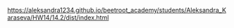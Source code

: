 https://aleksandra1234.github.io/beetroot_academy/students/Aleksandra_Karaseva/HW14/14.2/dist/index.html
